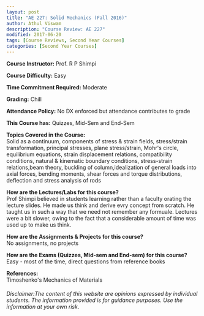 ```yaml
---
layout: post
title: "AE 227: Solid Mechanics (Fall 2016)"
author: Athul Viswam
description: "Course Review: AE 227"
modified: 2017-06-20
tags: [Course Reviews, Second Year Courses]
categories: [Second Year Courses]
---
```


**Course Instructor:** Prof. R P Shimpi

**Course Difficulty:** Easy

**Time Commitment Required:** Moderate

**Grading:** Chill

**Attendance Policy:** No DX enforced but attendance contributes to grade

**This Course has:** Quizzes, Mid-Sem and End-Sem

**Topics Covered in the Course:**  
Solid as a continuum,  components of stress & strain fields, stress/strain transformation, principal stresses, plane stress/strain, Mohr's circle, equilibrium equations, strain displacement relations, compatibility conditions, natural & kinematic boundary conditions, stress-strain relations,beam theory, buckling of column,idealization of general loads into axial forces, bending moments, shear forces and torque distributions, deflection and stress analysis of rods

**How are the Lectures/Labs for this course?**  
Prof Shimpi believed in students learning rather than a faculty orating the lecture slides. He made us think and derive evry concept from scratch. He taught us in such a way that we need not remember any formuale. Lectures were a bit slower, owing to the fact that a considerable amount of time was used up to make us think.

**How are the Assignments & Projects for this course?**  
No assignments, no projects

**How are the Exams (Quizzes, Mid-sem and End-sem) for this course?**  
Easy - most of the time, direct questions from reference books

**References:**  
Timoshenko's Mechanics of Materials

###### Disclaimer:The content of this website are opinions expressed by individual students. The information provided is for guidance purposes. Use the information at your own risk. 
